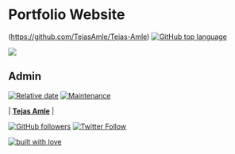 # Portfolio Website

(https://github.com/TejasAmle/Tejas-Amle) [![GitHub top language](https://img.shields.io/github/languages/top/TejasAmle/Portfolio?color=yellow&logo=javascript)](https://github.com/TejasAmle/Tejas-Amle)

![](public/images/portfolio.png)

## Admin

[![Relative date](https://img.shields.io/badge/started-May-brightgreen)](https://github.com/TejasAmle/) [![Maintenance](https://img.shields.io/maintenance/yes/2020?color=green&logo=github)](https://github.com/TejasAmle/)


| **[Tejas Amle](https://www.linkedin.com/in/tejas-amle)**  |

[![GitHub followers](https://img.shields.io/github/followers/TejasAmle.svg?label=Follow%20@TejasAmle&style=social)](https://github.com/tejas_amle/) [![Twitter Follow](https://img.shields.io/twitter/follow/tejas_amle?style=social)](https://twitter.com/tejas_amle) 

[![built with love](https://forthebadge.com/images/badges/built-with-love.svg)](https://github.com/TejasAmle/)
